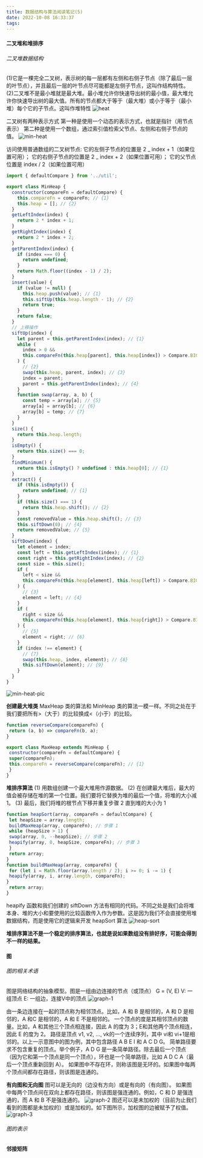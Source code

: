 ```yaml
---
title: 数据结构与算法阅读笔记(5)
date: 2022-10-08 16:33:37
tags:
---
```


#### 二叉堆和堆排序

###### 二叉堆数据结构

(1)它是一棵完全二叉树，表示树的每一层都有左侧和右侧子节点（除了最后一层的叶节点），并且最后一层的叶节点尽可能都是左侧子节点，这叫作结构特性。
(2)二叉堆不是最小堆就是最大堆。最小堆允许你快速导出树的最小值，最大堆允许你快速导出树的最大值。所有的节点都大于等于（最大堆）或小于等于（最小堆）每个它的子节点。这叫作堆特性
![heat](heat.png)

二叉树有两种表示方式
第一种是使用一个动态的表示方式，也就是指针（用节点表示）
第二种是使用一个数组，通过索引值检索父节点、左侧和右侧子节点的值。
![min-heat](min-heat.png)

访问使用普通数组的二叉树节点:
它的左侧子节点的位置是 2 _ index + 1（如果位置可用）；
它的右侧子节点的位置是 2 _ index + 2（如果位置可用）；
它的父节点位置是 index / 2（如果位置可用）

```javascript
import { defaultCompare } from '../util';

export class MinHeap {
  constructor(compareFn = defaultCompare) {
    this.compareFn = compareFn; // {1}
    this.heap = []; // {2}
  }
  getLeftIndex(index) {
    return 2 * index + 1;
  }
  getRightIndex(index) {
    return 2 * index + 2;
  }
  getParentIndex(index) {
    if (index === 0) {
      return undefined;
    }
    return Math.floor((index - 1) / 2);
  }
  insert(value) {
    if (value != null) {
      this.heap.push(value); // {1}
      this.siftUp(this.heap.length - 1); // {2}
      return true;
    }
    return false;
  }
  // 上移操作
  siftUp(index) {
    let parent = this.getParentIndex(index); // {1}
    while (
      index > 0 &&
      this.compareFn(this.heap[parent], this.heap[index]) > Compare.BIGGER_THAN
    ) {
      // {2}
      swap(this.heap, parent, index); // {3}
      index = parent;
      parent = this.getParentIndex(index); // {4}
    }
    function swap(array, a, b) {
      const temp = array[a]; // {5}
      array[a] = array[b]; // {6}
      array[b] = temp; // {7}
    }
  }
  size() {
    return this.heap.length;
  }
  isEmpty() {
    return this.size() === 0;
  }
  findMinimum() {
    return this.isEmpty() ? undefined : this.heap[0]; // {1}
  }
  extract() {
    if (this.isEmpty()) {
      return undefined; // {1}
    }
    if (this.size() === 1) {
      return this.heap.shift(); // {2}
    }
    const removedValue = this.heap.shift(); // {3}
    this.siftDown(0); // {4}
    return removedValue; // {5}
  }
  siftDown(index) {
    let element = index;
    const left = this.getLeftIndex(index); // {1}
    const right = this.getRightIndex(index); // {2}
    const size = this.size();
    if (
      left < size &&
      this.compareFn(this.heap[element], this.heap[left]) > Compare.BIGGER_THAN
    ) {
      // {3}
      element = left; // {4}
    }
    if (
      right < size &&
      this.compareFn(this.heap[element], this.heap[right]) > Compare.BIGGER_THAN
    ) {
      // {5}
      element = right; // {6}
    }
    if (index !== element) {
      // {7}
      swap(this.heap, index, element); // {8}
      this.siftDown(element); // {9}
    }
  }
}
```
![min-heat-pic](min-heat-pic.png)

**创建最大堆类**
MaxHeap 类的算法和 MinHeap 类的算法一模一样。不同之处在于我们要把所有>（大于）的比较换成<（小于）的比较。
```javascript
function reverseCompare(compareFn) { 
 return (a, b) => compareFn(b, a); 
} 

export class MaxHeap extends MinHeap { 
 constructor(compareFn = defaultCompare) { 
 super(compareFn); 
 this.compareFn = reverseCompare(compareFn); // {1} 
 } 
}
```

**堆排序算法**
(1) 用数组创建一个最大堆用作源数据。
(2) 在创建最大堆后，最大的值会被存储在堆的第一个位置。我们要将它替换为堆的最后一个值，将堆的大小减 1。
(3) 最后，我们将堆的根节点下移并重复步骤 2 直到堆的大小为 1
```javascript
function heapSort(array, compareFn = defaultCompare) { 
 let heapSize = array.length; 
 buildMaxHeap(array, compareFn); // 步骤 1 
 while (heapSize > 1) { 
 swap(array, 0, --heapSize); // 步骤 2 
 heapify(array, 0, heapSize, compareFn); // 步骤 3 
 } 
 return array; 
}
function buildMaxHeap(array, compareFn) { 
 for (let i = Math.floor(array.length / 2); i >= 0; i -= 1) { 
 heapify(array, i, array.length, compareFn); 
} 
 return array; 
}

```
heapify 函数和我们创建的 siftDown 方法有相同的代码。不同之处是我们会将堆本身、堆的大小和要使用的比较函数传入作为参数。这是因为我们不会直接使用堆数据结构，而是使用它的逻辑来开发 heapSort 算法
![heap-sort](heap-sort.png)

**堆排序算法不是一个稳定的排序算法，也就是说如果数组没有排好序，可能会得到不一样的结果。**


#### 图

###### 图的相关术语
图是网络结构的抽象模型。图是一组由边连接的节点（或顶点）
G = (V, E)
V: 一组顶点
E: 一组边，连接V中的顶点
![graph-1](graph-1.png)

由一条边连接在一起的顶点称为相邻顶点。比如，A 和 B 是相邻的，A 和 D 是相邻的，A 和C 是相邻的，A 和 E 不是相邻的。
一个顶点的度是其相邻顶点的数量。比如，A 和其他三个顶点相连接，因此 A 的度为 3；E和其他两个顶点相连，因此 E 的度为 2。
路径是顶点 v1, v2, …, vk的一个连续序列，其中 vi和 vi+1是相邻的。以上一示意图中的图为例，其中包含路径 A B E I 和 A C D G。
简单路径要求不包含重复的顶点。举个例子，A D G 是一条简单路径。除去最后一个顶点（因为它和第一个顶点是同一个顶点），环也是一个简单路径，比如 A D C A（最后一个顶点重新回到 A）。
如果图中不存在环，则称该图是无环的。如果图中每两个顶点间都存在路径，则该图是连通的。

**有向图和无向图**
图可以是无向的（边没有方向）或是有向的（有向图）。
如果图中每两个顶点间在双向上都存在路径，则该图是强连通的。例如，C 和 D 是强连通的，而 A 和 B 不是强连通的。
![graph-2](graph-2.png)
图还可以是未加权的（目前为止我们看到的图都是未加权的）或是加权的。如下图所示，加权图的边被赋予了权值。
![graph-3](graph-3.png)

###### 图的表示

**邻接矩阵**